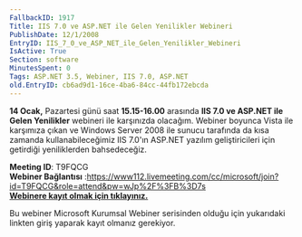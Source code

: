 ```yaml
---
FallbackID: 1917
Title: IIS 7.0 ve ASP.NET ile Gelen Yenilikler Webineri
PublishDate: 12/1/2008
EntryID: IIS_7_0_ve_ASP_NET_ile_Gelen_Yenilikler_Webineri
IsActive: True
Section: software
MinutesSpent: 0
Tags: ASP.NET 3.5, Webiner, IIS 7.0, ASP.NET
old.EntryID: cb6ad9d1-16ce-4ba6-84cc-44fb172ebcda
---
```

**14 Ocak,** Pazartesi günü saat **15.15-16.00** arasında **IIS 7.0 ve
ASP.NET ile Gelen Yenilikler** webineri ile karşınızda olacağım. Webiner
boyunca Vista ile karşımıza çıkan ve Windows Server 2008 ile sunucu
tarafında da kısa zamanda kullanabileceğimiz IIS 7.0'ın ASP.NET yazılım
geliştiricileri için getirdiği yeniliklerden bahsedeceğiz.

**Meeting ID**: T9FQCG\
 **Webiner Bağlantısı**
:<https://www112.livemeeting.com/cc/microsoft/join?id=T9FQCG&role=attend&pw=wJp%2F%3FB%3D7s>\
 [**Webinere kayıt olmak için
tıklayınız.**](http://msevents.microsoft.com/CUI/WebCastEventDetails.aspx?EventID=1032358785&EventCategory=2&culture=tr-TR&CountryCode=TR)

Bu webiner Microsoft Kurumsal Webiner serisinden olduğu için yukarıdaki
linkten giriş yaparak kayıt olmanız gerekiyor.



